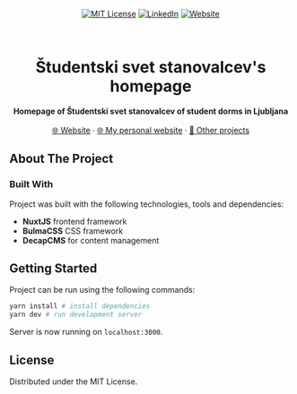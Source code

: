 <div align="center">

[![MIT License][license-shield]][license-url]
[![LinkedIn][linkedin-shield]][linkedin-url]
[![Website][website-shield]][website-url]
</div>


<!-- PROJECT LOGO -->
<br />
<div align="center">
<h1 align="center">Študentski svet stanovalcev's homepage</h1>

  <p align="center">
    <b>Homepage of Študentski svet stanovalcev of student dorms in Ljubljana</b>
    <br />
    <br />
    <a href="https://ssvets.si">🌐 Website</a>
    ·
    <a href="https://jakob.marela.team">🌐 My personal website</a>
    ·
    <a href="https://github.com/JakMar17">💼 Other projects</a>
  </p>
</div>

<!-- ABOUT THE PROJECT -->
## About The Project

### Built With

Project was built with the following technologies, tools and dependencies:
* **NuxtJS** frontend framework
* **BulmaCSS** CSS framework
* **DecapCMS** for content management

## Getting Started

Project can be run using the following commands:

```bash
yarn install # install dependencies
yarn dev # run development server
```

Server is now running on `localhost:3000`.

## License

Distributed under the MIT License.



<!-- MARKDOWN LINKS & IMAGES -->
<!-- https://www.markdownguide.org/basic-syntax/#reference-style-links -->
[website-shield]:https://img.shields.io/badge/Jakob's%20homepage-white?style=for-the-badge&logo=superuser&color=555&link=https%3A%2F%2Fjakob.marela.team
[website-url]: https://jakob.marela.team

[license-shield]: https://img.shields.io/github/license/othneildrew/Best-README-Template.svg?style=for-the-badge
[license-url]: https://github.com/othneildrew/Best-README-Template/blob/master/LICENSE.txt
[linkedin-shield]: https://img.shields.io/badge/-LinkedIn-black.svg?style=for-the-badge&logo=linkedin&colorB=555
[linkedin-url]: https://linkedin.com/in/jakmar17
